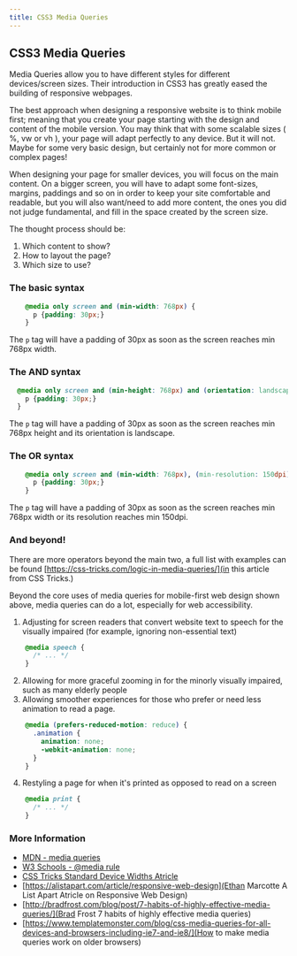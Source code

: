```yaml
---
title: CSS3 Media Queries
---
```

## CSS3 Media Queries

Media Queries allow you to have different styles for different devices/screen sizes. Their introduction in CSS3 has greatly eased the building
of responsive webpages.

The best approach when designing a responsive website is to think mobile first; meaning that you create your page starting with the design and content
of the mobile version. You may think that with some scalable sizes ( %, vw or vh ), your page will adapt perfectly to any device. But it will not. Maybe
for some very basic design, but certainly not for more common or complex pages!

When designing your page for smaller devices, you will focus on the main content. On a bigger screen, you will have to adapt some font-sizes, margins,
paddings and so on in order to keep your site comfortable and readable, but you will also want/need to add more content, the ones you did not judge
fundamental, and fill in the space created by the screen size.

The thought process should be:
1. Which content to show?
2. How to layout the page?
3. Which size to use?

### The basic syntax

```css
    @media only screen and (min-width: 768px) {
      p {padding: 30px;}
    }
```

The `p` tag will have a padding of 30px as soon as the screen reaches min 768px width.</p>

### The AND syntax


```css
  @media only screen and (min-height: 768px) and (orientation: landscape) {
    p {padding: 30px;}
  }
```

The `p` tag will have a padding of 30px as soon as the screen reaches min 768px height and its orientation is landscape.

### The OR syntax

```css
    @media only screen and (min-width: 768px), (min-resolution: 150dpi) {
      p {padding: 30px;}
    }
```

The `p` tag will have a padding of 30px as soon as the screen reaches min 768px width or its resolution reaches min 150dpi.

### And beyond!

There are more operators beyond the main two, a full list with examples can be found [https://css-tricks.com/logic-in-media-queries/](in this article from CSS Tricks.)

Beyond the core uses of media queries for mobile-first web design shown above, media queries can do a lot, especially for web accessibility.

1. Adjusting for screen readers that convert website text to speech for the visually impaired (for example, ignoring non-essential text)
```css
    @media speech {
      /* ... */
    }
```
2. Allowing for more graceful zooming in for the minorly visually impaired, such as many elderly people
3. Allowing smoother experiences for those who prefer or need less animation to read a page.
```css
    @media (prefers-reduced-motion: reduce) {
      .animation {
        animation: none;
        -webkit-animation: none;
      }
    }
```
4. Restyling a page for when it's printed as opposed to read on a screen
```css
    @media print {
      /* ... */
    }
```

### More Information
* [MDN - media queries](https://developer.mozilla.org/en-US/docs/Web/CSS/Media_Queries/Using_media_queries)
* [W3 Schools - @media rule](https://www.w3schools.com/cssref/css3_pr_mediaquery.asp)
* [CSS Tricks Standard Device Widths Atricle](https://css-tricks.com/snippets/css/media-queries-for-standard-devices/)
* [https://alistapart.com/article/responsive-web-design](Ethan Marcotte A List Apart Atricle on  Responsive Web Design)
* [http://bradfrost.com/blog/post/7-habits-of-highly-effective-media-queries/](Brad Frost 7 habits of highly effective media queries)
* [https://www.templatemonster.com/blog/css-media-queries-for-all-devices-and-browsers-including-ie7-and-ie8/](How to make media queries work on older browsers)
